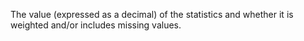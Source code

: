 The value (expressed as a decimal) of the statistics and whether it is weighted and/or includes missing values.